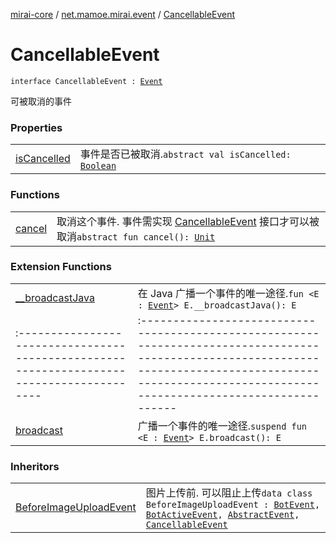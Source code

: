 [mirai-core](../../index.md) / [net.mamoe.mirai.event](../index.md) / [CancellableEvent](./index.md)

# CancellableEvent

`interface CancellableEvent : `[`Event`](../-event/index.md)

可被取消的事件

### Properties
|||
|:----------------------------------------------------------------------------------------|:---------------------------------------------------------------------------------------------------------------------------------------------------------------------------------------------------------|
| [isCancelled](is-cancelled.md) | 事件是否已被取消.`abstract val isCancelled: `[`Boolean`](https://kotlinlang.org/api/latest/jvm/stdlib/kotlin/-boolean/index.html) |

### Functions
|||
|:----------------------------------------------------------------------------------------|:---------------------------------------------------------------------------------------------------------------------------------------------------------------------------------------------------------|
| [cancel](cancel.md) | 取消这个事件. 事件需实现 [CancellableEvent](./index.md) 接口才可以被取消`abstract fun cancel(): `[`Unit`](https://kotlinlang.org/api/latest/jvm/stdlib/kotlin/-unit/index.html) |

### Extension Functions
|||
|:----------------------------------------------------------------------------------------|:---------------------------------------------------------------------------------------------------------------------------------------------------------------------------------------------------------|
| [__broadcastJava](../__broadcast-java.md) | 在 Java 广播一个事件的唯一途径.`fun <E : `[`Event`](../-event/index.md)`> E.__broadcastJava(): E` ||||
|:----------------------------------------------------------------------------------------|:---------------------------------------------------------------------------------------------------------------------------------------------------------------------------------------------------------|
| [broadcast](../broadcast.md) | 广播一个事件的唯一途径.`suspend fun <E : `[`Event`](../-event/index.md)`> E.broadcast(): E` |

### Inheritors
|||
|:----------------------------------------------------------------------------------------|:---------------------------------------------------------------------------------------------------------------------------------------------------------------------------------------------------------|
| [BeforeImageUploadEvent](../../net.mamoe.mirai.event.events/-before-image-upload-event/index.md) | 图片上传前. 可以阻止上传`data class BeforeImageUploadEvent : `[`BotEvent`](../../net.mamoe.mirai.event.events/-bot-event/index.md)`, `[`BotActiveEvent`](../../net.mamoe.mirai.event.events/-bot-active-event.md)`, `[`AbstractEvent`](../-abstract-event/index.md)`, `[`CancellableEvent`](./index.md) |

